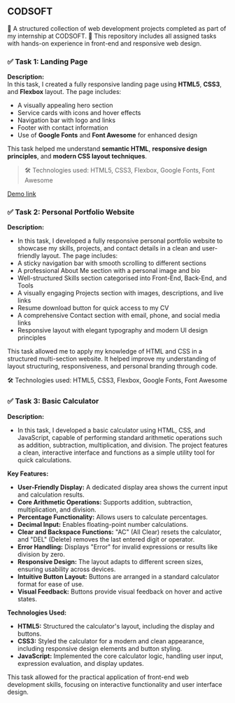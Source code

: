 ## CODSOFT

💼 A structured collection of web development projects completed as part of my internship at CODSOFT.
🚀 This repository includes all assigned tasks with hands-on experience in front-end and responsive web design.

### ✅ Task 1: Landing Page

**Description:**  
In this task, I created a fully responsive landing page using **HTML5**, **CSS3**, and **Flexbox** layout. The page includes:

- A visually appealing hero section
- Service cards with icons and hover effects
- Navigation bar with logo and links
- Footer with contact information
- Use of **Google Fonts** and **Font Awesome** for enhanced design

This task helped me understand **semantic HTML**, **responsive design principles**, and **modern CSS layout techniques**.

> 🛠 Technologies used: HTML5, CSS3, Flexbox, Google Fonts, Font Awesome

[Demo link](https://amanarya1311.github.io/CODSOFT/level_1_task_1_landing_page)

### ✅ Task 2: Personal Portfolio Website
**Description:**  
- In this task, I developed a fully responsive personal portfolio website to showcase my skills, projects, and contact details in a clean and user-friendly layout. The page includes:
- A sticky navigation bar with smooth scrolling to different sections
- A professional About Me section with a personal image and bio
- Well-structured Skills section categorised into Front-End, Back-End, and Tools
- A visually engaging Projects section with images, descriptions, and live links
- Resume download button for quick access to my CV
- A comprehensive Contact section with email, phone, and social media links
- Responsive layout with elegant typography and modern UI design principles

This task allowed me to apply my knowledge of HTML and CSS in a structured multi-section website. It helped improve my understanding of layout structuring, responsiveness, and personal branding through code.

🛠 Technologies used: HTML5, CSS3, Flexbox, Google Fonts, Font Awesome

### ✅ Task 3: Basic Calculator
**Description:** 
- In this task, I developed a basic calculator using HTML, CSS, and JavaScript, capable of performing standard arithmetic operations such as addition, subtraction, multiplication, and division. The project features a clean, interactive interface and functions as a simple utility tool for quick calculations.

**Key Features:**
- **User-Friendly Display:** A dedicated display area shows the current input and calculation results.
- **Core Arithmetic Operations:** Supports addition, subtraction, multiplication, and division.
- **Percentage Functionality:** Allows users to calculate percentages.
- **Decimal Input:** Enables floating-point number calculations.
- **Clear and Backspace Functions:** "AC" (All Clear) resets the calculator, and "DEL" (Delete) removes the last entered digit or operator.
- **Error Handling:** Displays "Error" for invalid expressions or results like division by zero.
- **Responsive Design:** The layout adapts to different screen sizes, ensuring usability across devices.
- **Intuitive Button Layout:** Buttons are arranged in a standard calculator format for ease of use.
- **Visual Feedback:** Buttons provide visual feedback on hover and active states.

**Technologies Used:**
- **HTML5:** Structured the calculator's layout, including the display and buttons.
- **CSS3:** Styled the calculator for a modern and clean appearance, including responsive design elements and button styling.
- **JavaScript:** Implemented the core calculator logic, handling user input, expression evaluation, and display updates.

This task allowed for the practical application of front-end web development skills, focusing on interactive functionality and user interface design.
